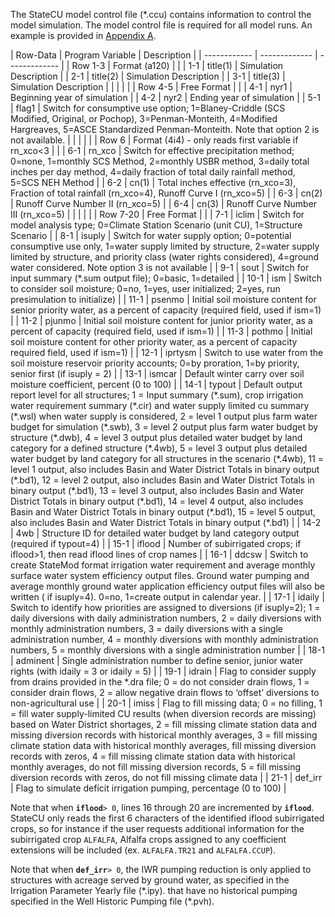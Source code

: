 The StateCU model control file (*.ccu) contains information to control the model simulation.  The model 
control file is required for all model runs.  An example is provided in [Appendix A](../AppendixA/A1.md).  

 | Row-Data | Program Variable | Description |
    | ------------ | ------------- | ------------- |
	| Row 1-3 | Format (a120) | |
    | 1-1 | title(1) | Simulation Description |
	| 2-1 | title(2) | Simulation Description |
	| 3-1 | title(3) | Simulation Description |
	| | | |
	| Row 4-5 | Free Format | |
	| 4-1 | nyr1 | Beginning year of simulation |
	| 4-2 | nyr2 | Ending year of simulation |
	| 5-1 | flag1 | Switch for consumptive use option; 1=Blaney-Criddle (SCS Modified, Original, or Pochop), 3=Penman-Monteith, 4=Modified Hargreaves,  5=ASCE Standardized Penman-Monteith. Note that option 2 is not available. |
	| | | |
	| Row 6 | Format (4i4) - only reads first variable if rn_xco<3 | |
	| 6-1 | rn_xco | Switch for effective precipitation method; 0=none, 1=monthly SCS Method, 2=monthly USBR method, 3=daily total inches per day method, 4=daily fraction of total daily rainfall method, 5=SCS NEH Method |
	| 6-2 | cn(1) | Total inches effective (rn_xco=3), Fraction of total rainfall (rn_xco=4), Runoff Curve I (rn_xco=5) |
	| 6-3 | cn(2) | Runoff Curve Number II (rn_xco=5) |
	| 6-4 | cn(3) | Runoff Curve Number III (rn_xco=5) |
	| | | |
	| Row 7-20 | Free Format | |
	| 7-1 | iclim | Switch for model analysis type; 0=Climate Station Scenario (unit CU), 1=Structure Scenario |
	| 8-1 | isuply | Switch for water supply option; 0=potential consumptive use only, 1=water supply limited by structure, 2=water supply limited by structure, and priority class (water rights considered), 4=ground water considered. Note option 3 is not available |
    | 9-1 | sout | Switch for input summary (*.sum output file); 0=basic, 1=detailed |
    | 10-1 | ism | Switch to consider soil moisture; 0=no, 1=yes, user initialized; 2=yes, run presimulation to initialize) |
	| 11-1 | psenmo | Initial soil moisture content for senior priority water, as a percent of capacity (required field, used if ism=1) |
	| 11-2 | pjunmo | Initial soil moisture content for junior priority water, as a percent of capacity (required field, used if ism=1) |
	| 11-3 | pothmo | Initial soil moisture content for other priority water, as a percent of capacity required field, used if ism=1) |
	| 12-1 | iprtysm | Switch to use water from the soil moisture reservoir priority accounts; 0=by proration, 1=by priority, senior first (if isuply = 2) |
	| 13-1 | ismcar | Default winter carry over soil moisture coefficient, percent (0 to 100) |
	| 14-1 | typout | Default output report level for all structures; 1 = Input summary (\*.sum), crop irrigation water requirement summary (\*.cir) and water supply limited cu summary (\*.wsl) when water supply is considered, 2 = level 1 output plus farm water budget for simulation (\*.swb), 3 = level 2 output plus farm water budget by structure (\*.dwb), 4 = level 3 output plus detailed water budget by land category for a defined structure (\*.4wb), 5 = level 3 output plus detailed water budget by land category for all structures in the scenario (\*.4wb), 11 = level 1 output, also includes Basin and Water District Totals in binary output (\*.bd1), 12 = level 2 output, also includes Basin and Water District Totals in binary output (\*.bd1), 13 = level 3 output, also includes Basin and Water District Totals in binary output (\*.bd1), 14 = level 4 output, also includes Basin and Water District Totals in binary output (\*.bd1), 15 = level 5 output, also includes Basin and Water District Totals in binary output (\*.bd1) |
	| 14-2 | 4wb | Structure ID for detailed water budget by land category output  (required if typout=4) |
	| 15-1 | iflood | Number of subirrigated crops; if iflood>1, then read iflood lines of crop names |
	| 16-1 | ddcsw | Switch to create StateMod format irrigation water requirement and average monthly surface water system efficiency output files. Ground water pumping and average monthly ground water application efficiency output files will also be written ( if isuply=4). 0=no, 1=create output in calendar year. |
	| 17-1 | idaily | Switch to identify how priorities are assigned to diversions (if isuply=2);  1 = daily diversions with daily administration numbers, 2 = daily diversions with monthly administration numbers, 3 = daily diversions with a single administration number, 4 = monthly diversions with monthly administration numbers, 5 = monthly diversions with a single administration number |
	| 18-1 | adminent | Single administration number to define senior, junior water rights (with idaily = 3 or idaily = 5) |
	| 19-1 | idrain | Flag to consider supply from drains provided in the *.dra file; 0 = do not consider drain flows, 1 = consider drain flows, 2 = allow negative drain flows to ‘offset’ diversions to non-agricultural use |
	| 20-1 | imiss | Flag to fill missing data; 0 = no filling, 1 = fill water supply-limited CU results (when diversion records are missing) based on Water District shortages, 2 = fill missing climate station data and missing diversion records with historical monthly averages, 3 = fill missing climate station data with historical monthly averages, fill missing diversion records with zeros, 4 = fill missing climate station data with historical monthly averages, do not fill missing diversion records, 5 = fill missing diversion records with zeros, do not fill missing climate data |
	| 21-1 | def_irr | Flag to simulate deficit irrigation pumping, percentage (0 to 100) |
	
Note that when __`iflood`__`> 0`, lines 16 through 20 are incremented by __`iflood`__.  StateCU only reads the first 6 
characters of the identified iflood subirrigated crops, so for instance if the user requests additional 
information for the subirrigated crop `ALFALFA`, Alfalfa crops assigned to any coefficient extensions will 
be included (ex. `ALFALFA.TR21` and `ALFALFA.CCUP`). 

Note that when __`def_irr`__`> 0`, the IWR pumping reduction is only applied to structures with acreage served 
by ground water, as specified in the Irrigation Parameter Yearly file (\*.ipy). that have no historical 
pumping  specified in the Well Historic Pumping file (\*.pvh).